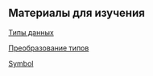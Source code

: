 ## Материалы для изучения

[Типы данных](https://learn.javascript.ru/types)

[Преобразование типов](https://learn.javascript.ru/type-conversions)

[Symbol](https://learn.javascript.ru/symbol)

